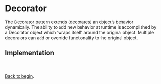 # Decorator

The Decorator pattern extends (decorates) an object’s behavior dynamically. The ability to add new behavior at runtime is accomplished by a Decorator object which ‘wraps itself’ around the original object. Multiple decorators can add or override functionality to the original object.

## Implementation

```js

```

###

```js

```

[Back to begin](https://github.com/EricDosReis/invoices-viewer-app).

